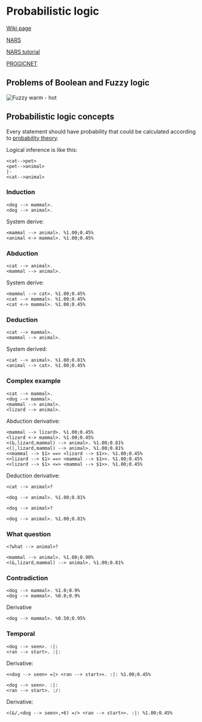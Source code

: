 # Probabilistic logic 

[Wiki page](https://en.wikipedia.org/wiki/Probabilistic_logic)

[NARS](https://github.com/opennars/opennars/wiki)

[NARS tutorial](https://ptrman.keybase.pub/website/nars/tutorial.htm)

[PROGICNET](https://web.archive.org/web/20070930031527/http://www.kent.ac.uk/secl/philosophy/jw/2006/progicnet.htm)


## Problems of Boolean and Fuzzy logic

![Fuzzy warm - hot](https://upload.wikimedia.org/wikipedia/commons/a/a4/Warm_fuzzy_logic_member_function.gif)

## Probabilistic logic concepts

Every statement should have probability that could be calculated according to [probability theory](https://en.wikipedia.org/wiki/Probability_theory).

Logical inference is like this:

```
<cat-->pet>
<pet-->animal>
|-
<cat-->animal>
```

### Induction

```
<dog --> mammal>.
<dog --> animal>.

```
System derive:

```
<mammal --> animal>. %1.00;0.45%
<animal <-> mammal>. %1.00;0.45%
```

### Abduction

```
<cat --> animal>.
<mammal --> animal>.

```

System derive:

```
<mammal --> cat>. %1.00;0.45%
<cat --> mammal>. %1.00;0.45%
<cat <-> mammal>. %1.00;0.45% 
```

### Deduction 

```
<cat --> mammal>.
<mammal --> animal>.

```

System derived:

```
<cat --> animal>. %1.00;0.81%
<animal --> cat>. %1.00;0.45%
```

### Complex example

```
<cat --> mammal>.
<dog --> mammal>.
<mammal --> animal>.
<lizard --> animal>.

```

Abduction derivative:

```
<mammal --> lizard>. %1.00;0.45% 
<lizard <-> mammal>. %1.00;0.45% 
<(&,lizard,mammal) --> animal>. %1.00;0.81% 
<(|,lizard,mammal) --> animal>. %1.00;0.81% 
<<mammal --> $1> ==> <lizard --> $1>>. %1.00;0.45% 
<<lizard --> $1> ==> <mammal --> $1>>. %1.00;0.45% 
<<lizard --> $1> <=> <mammal --> $1>>. %1.00;0.45% 
```

Deduction derivative:

```
<cat --> animal>?

<dog --> animal>. %1.00;0.81%

<dog --> animal>?

<dog --> animal>. %1.00;0.81%
```

### What question

```
<?what --> animal>?

<mammal --> animal>. %1.00;0.90%
<(&,lizard,mammal) --> animal>. %1.00;0.81%
```

### Contradiction 

```
<dog --> mammal>. %1.0;0.9%
<dog --> mammal>. %0.0;0.9%
```

Derivative 
```
<dog --> mammal>. %0.50;0.95%
```

### Temporal 


```
<dog --> seen>. :|:
<ran --> start>. :|:
```
Derivative:
```
<<dog --> seen> =|> <ran --> start>>. :|: %1.00;0.45%
```

```
<dog --> seen>. :|:
<ran --> start>. :/:
```

Derivative:

```
<(&/,<dog --> seen>,+6) =/> <ran --> start>>. :|: %1.00;0.45%
```
